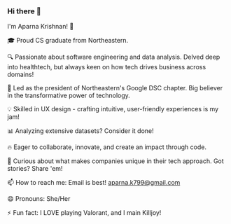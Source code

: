 ### Hi there 👋
I'm Aparna Krishnan! 🚀

🎓 Proud CS graduate from Northeastern.

🔍 Passionate about software engineering and data analysis. Delved deep into healthtech, but always keen on how tech drives business across domains!

🥇 Led as the president of Northeastern's Google DSC chapter. Big believer in the transformative power of technology.

💡 Skilled in UX design - crafting intuitive, user-friendly experiences is my jam!

📊 Analyzing extensive datasets? Consider it done!

🔥 Eager to collaborate, innovate, and create an impact through code.

🤔 Curious about what makes companies unique in their tech approach. Got stories? Share 'em!

📫 How to reach me: Email is best! aparna.k799@gmail.com

😄 Pronouns: She/Her

⚡ Fun fact: I LOVE playing Valorant, and I main Killjoy!

